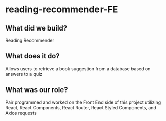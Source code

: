 # reading-recommender-FE



## What did we build?
Reading Recommender


## What does it do?
Allows users to retrieve a book suggestion from a database based on answers to a quiz

## What was our role?
Pair programmed and worked on the Front End side of this project utilizing React, React Components, React Router, React Styled Components, and Axios requests


